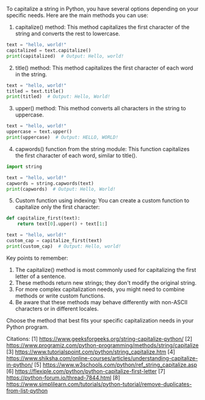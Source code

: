 To capitalize a string in Python, you have several options depending on your specific needs. Here are the main methods you can use:

1. capitalize() method:
   This method capitalizes the first character of the string and converts the rest to lowercase.

```python
text = "hello, world!"
capitalized = text.capitalize()
print(capitalized)  # Output: Hello, world!
```

2. title() method:
   This method capitalizes the first character of each word in the string.

```python
text = "hello, world!"
titled = text.title()
print(titled)  # Output: Hello, World!
```

3. upper() method:
   This method converts all characters in the string to uppercase.

```python
text = "hello, world!"
uppercase = text.upper()
print(uppercase)  # Output: HELLO, WORLD!
```

4. capwords() function from the string module:
   This function capitalizes the first character of each word, similar to title().

```python
import string

text = "hello, world!"
capwords = string.capwords(text)
print(capwords)  # Output: Hello, World!
```

5. Custom function using indexing:
   You can create a custom function to capitalize only the first character:

```python
def capitalize_first(text):
    return text[0].upper() + text[1:]

text = "hello, world!"
custom_cap = capitalize_first(text)
print(custom_cap)  # Output: Hello, world!
```

Key points to remember:

1. The capitalize() method is most commonly used for capitalizing the first letter of a sentence.
2. These methods return new strings; they don't modify the original string.
3. For more complex capitalization needs, you might need to combine methods or write custom functions.
4. Be aware that these methods may behave differently with non-ASCII characters or in different locales.

Choose the method that best fits your specific capitalization needs in your Python program.

Citations:
[1] https://www.geeksforgeeks.org/string-capitalize-python/
[2] https://www.programiz.com/python-programming/methods/string/capitalize
[3] https://www.tutorialspoint.com/python/string_capitalize.htm
[4] https://www.shiksha.com/online-courses/articles/understanding-capitalize-in-python/
[5] https://www.w3schools.com/python/ref_string_capitalize.asp
[6] https://flexiple.com/python/python-capitalize-first-letter
[7] https://python-forum.io/thread-7844.html
[8] https://www.simplilearn.com/tutorials/python-tutorial/remove-duplicates-from-list-python
